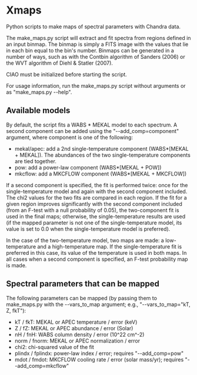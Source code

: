 Xmaps
=====

Python scripts to make maps of spectral parameters with Chandra data.

The make_maps.py script will extract and fit spectra from regions defined
in an input binmap. The binmap is simply a FITS image with the values that
lie in each bin equal to the bin's number. Binmaps can be generated in a
number of ways, such as with the Contbin algorithm of Sanders (2006) or
the WVT algorithm of Diehl & Statler (2007).

CIAO must be initialized before starting the script.

For usage information, run the make\_maps.py script without arguments or
as "make_maps.py --help".

Available models
----------------

By default, the script fits a WABS * MEKAL model to each spectrum. A second
component can be added using the "--add\_comp=component" argument, where
component is one of the following:

*   mekal/apec: add a 2nd single-temperature component (WABS*[MEKAL + MEKAL]).
    The abundances of the two single-temperature components are tied together.
*   pow: add a power-law component (WABS*[MEKAL + POW])
*   mkcflow: add a MKCFLOW component (WABS*[MEKAL + MKCFLOW])

If a second component is specified, the fit is performed twice: once for the
single-temperature model and again with the second component included. The chi2
values for the two fits are compared in each region. If the fit for a given
region improves significantly with the second component included (from an
F-test with a null probability of 0.05), the two-component fit is used in the
final maps; otherwise, the single-temperature results are used (if the mapped
parameter is not one of the single-temperature model, its value is set to 0.0
when the single-temperature model is preferred).

In the case of the two-temperature model, two maps are made: a low-temperature
and a high-temperature map. If the single-temperature fit is preferred in this
case, its value of the temperature is used in both maps. In all cases when a
second component is specified, an F-test probability map is made.

Spectral parameters that can be mapped
--------------------------------------

The following parameters can be mapped (by passing them to make\_maps.py with
the --vars\_to_map argument; e.g., "--vars\_to\_map="kT, Z, fkT"):

*   kT / fkT: MEKAL or APEC temperature / error (keV)
*   Z / fZ: MEKAL or APEC abundance / error (Solar)
*   nH / fnH: WABS column density / error (10^22 cm^-2)
*   norm / fnorm: MEKAL or APEC normalization / error
*   chi2: chi-squared value of the fit
*   plindx / fplindx: power-law index / error; requires "--add\_comp=pow"
*   mdot / fmdot: MKCFLOW cooling rate / error (solar mass/yr); requires "--add\_comp=mkcflow"


